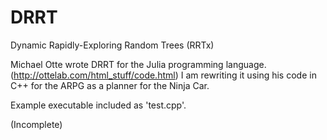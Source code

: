 # DRRT
Dynamic Rapidly-Exploring Random Trees (RRTx)

Michael Otte wrote DRRT for the Julia programming language. (http://ottelab.com/html_stuff/code.html)
I am rewriting it using his code in C++ for the ARPG as a planner for the Ninja Car.

Example executable included as 'test.cpp'.

(Incomplete)
